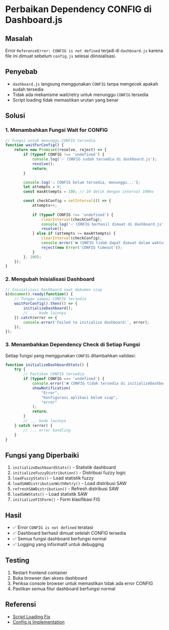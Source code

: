 # Perbaikan Dependency CONFIG di Dashboard.js

## Masalah
Error `ReferenceError: CONFIG is not defined` terjadi di `dashboard.js` karena file ini dimuat sebelum `config.js` selesai diinisialisasi.

## Penyebab
- `dashboard.js` langsung menggunakan `CONFIG` tanpa mengecek apakah sudah tersedia
- Tidak ada mekanisme wait/retry untuk menunggu `CONFIG` tersedia
- Script loading tidak memastikan urutan yang benar

## Solusi

### 1. Menambahkan Fungsi Wait for CONFIG
```javascript
// Fungsi untuk menunggu CONFIG tersedia
function waitForConfig() {
    return new Promise((resolve, reject) => {
        if (typeof CONFIG !== 'undefined') {
            console.log('✅ CONFIG sudah tersedia di dashboard.js');
            resolve();
            return;
        }

        console.log('⚠️ CONFIG belum tersedia, menunggu...');
        let attempts = 0;
        const maxAttempts = 100; // 10 detik dengan interval 100ms

        const checkConfig = setInterval(() => {
            attempts++;
            
            if (typeof CONFIG !== 'undefined') {
                clearInterval(checkConfig);
                console.log('✅ CONFIG berhasil dimuat di dashboard.js');
                resolve();
            } else if (attempts >= maxAttempts) {
                clearInterval(checkConfig);
                console.error('❌ CONFIG tidak dapat dimuat dalam waktu yang ditentukan');
                reject(new Error('CONFIG timeout'));
            }
        }, 100);
    });
}
```

### 2. Mengubah Inisialisasi Dashboard
```javascript
// Inisialisasi Dashboard saat dokumen siap
$(document).ready(function() {
    // Tunggu sampai CONFIG tersedia
    waitForConfig().then(() => {
        initializeDashboard();
        // ... kode lainnya
    }).catch(error => {
        console.error('Failed to initialize dashboard:', error);
    });
});
```

### 3. Menambahkan Dependency Check di Setiap Fungsi
Setiap fungsi yang menggunakan `CONFIG` ditambahkan validasi:

```javascript
function initializeDashboardStats() {
    try {
        // Pastikan CONFIG tersedia
        if (typeof CONFIG === 'undefined') {
            console.error('❌ CONFIG tidak tersedia di initializeDashboardStats');
            showNotification(
                "Error",
                "Konfigurasi aplikasi belum siap",
                "error"
            );
            return;
        }
        // ... kode lainnya
    } catch (error) {
        // ... error handling
    }
}
```

## Fungsi yang Diperbaiki
1. `initializeDashboardStats()` - Statistik dashboard
2. `initializeFuzzyDistribution()` - Distribusi fuzzy logic
3. `loadFuzzyStats()` - Load statistik fuzzy
4. `loadSAWDistributionWithRetry()` - Load distribusi SAW
5. `refreshSAWDistribution()` - Refresh distribusi SAW
6. `loadSAWStats()` - Load statistik SAW
7. `initializeFISForm()` - Form klasifikasi FIS

## Hasil
- ✅ Error `CONFIG is not defined` teratasi
- ✅ Dashboard berhasil dimuat setelah CONFIG tersedia
- ✅ Semua fungsi dashboard berfungsi normal
- ✅ Logging yang informatif untuk debugging

## Testing
1. Restart frontend container
2. Buka browser dan akses dashboard
3. Periksa console browser untuk memastikan tidak ada error CONFIG
4. Pastikan semua fitur dashboard berfungsi normal

## Referensi
- [Script Loading Fix](../SCRIPT_LOADING_FIX.md)
- [Config.js Implementation](../CONFIG_IMPLEMENTATION.md) 